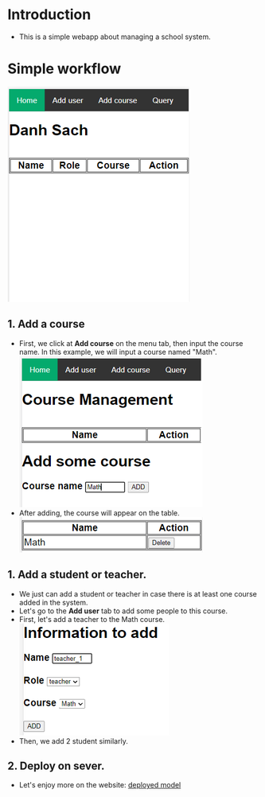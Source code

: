 # Introduction
- This is a simple webapp about managing a school system.
# Simple workflow
![alt text](images/1.png)
## 1. Add a course
- First, we click at **Add course** on the menu tab, then input the course name. In this example, we will input a course named "Math".<br>
![alt text](images/2.png)
- After adding, the course will appear on the table.<br>
![alt text](images/3.png)
## 1. Add a student or teacher.
- We just can add a student or teacher in case there is at least one course added in the system.
- Let's go to the **Add user** tab to add some people to this course.
- First, let's add a teacher to the Math course.<br>
![alt text](images/4.png)
- Then, we add 2 student similarly.
## 2. Deploy on sever.
- Let's enjoy more on the website: [deployed model](https://simple-management-web-app.herokuapp.com/)

